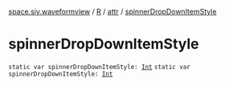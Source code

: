 [space.siy.waveformview](../../index.md) / [R](../index.md) / [attr](index.md) / [spinnerDropDownItemStyle](./spinner-drop-down-item-style.md)

# spinnerDropDownItemStyle

`static var spinnerDropDownItemStyle: `[`Int`](https://kotlinlang.org/api/latest/jvm/stdlib/kotlin/-int/index.html)
`static var spinnerDropDownItemStyle: `[`Int`](https://kotlinlang.org/api/latest/jvm/stdlib/kotlin/-int/index.html)